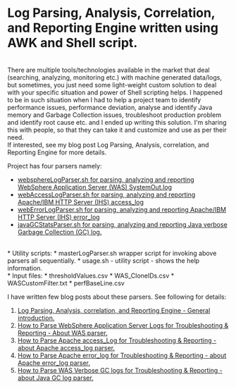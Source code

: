# Log Parsing, Analysis, Correlation, and Reporting Engine written using AWK and Shell script.
<br/>
There are multiple tools/technologies available in the market that deal (searching, analyzing, monitoring etc.) with machine generated data/logs, but sometimes, you just need some light-weight
custom solution to deal with your specific situation and power of Shell scripting helps. I happened to be in such situation when I had to help a project team to identify performance issues, performance deviation, analyse and identify Java memory and Garbage Collection issues, troubleshoot production problem and identify root cause etc. and I ended up writing this solution. I'm sharing this with people, so that they can take it and customize and use as per their need.
<br/>
If interested, see my blog post Log Parsing, Analysis, correlation, and Reporting Engine for more details.

<br/>

Project has four parsers namely:
 * [websphereLogParser.sh for parsing, analyzing and reporting WebSphere Application Server (WAS) SystemOut.log](websphereLogParser.sh)
 * [webAccessLogParser.sh for parsing, analyzing and reporting Apache/IBM HTTP Server (IHS) access_log](blob/master/webAccessLogParser.sh)
 * [webErrorLogParser.sh for parsing, analyzing and reporting Apache/IBM HTTP Server (IHS) error_log](../master/webErrorLogParser.sh)
 * [javaGCStatsParser.sh for parsing, analyzing and reporting Java verbose Garbage Collection (GC) log.](../master/javaGCStatsParser.sh)
<br/>
* Utility scripts:
 * masterLogParser.sh wrapper script for invoking above parsers all sequentially.
 * usage.sh - utility script - shows the help information.
<br/>
* Input files:
 * thresholdValues.csv
 * WAS_CloneIDs.csv
 * WASCustomFilter.txt
 * perfBaseLine.csv

I have written few blog posts about these parsers. See following for details:
1. [Log Parsing, Analysis, correlation, and Reporting Engine - General introduction.](https://purnapoudel.blogspot.com/2018/02/log-parsing-analysing-correlation-reporting-engine.html)
2. [How to Parse WebSphere Application Server Logs for Troubleshooting & Reporting - About WAS parser.](https://purnapoudel.blogspot.com/2018/02/how-to-parse-websphere-application-server-logs.html)
3. [How to Parse Apache access_Log for Troubleshooting & Reporting - about Apache access_log parser.](https://purnapoudel.blogspot.com/2018/02/how-to-parse-apache-access-logs.html)
4. [How to Parse Apache error_log for Troubleshooting & Reporting - about Apache error_log parser.](https://purnapoudel.blogspot.com/2018/02/how-to-parse-apache-error-logs.html)
5. [How to Parse WAS Verbose GC logs for Troubleshooting & Reporting - about Java GC log parser.](https://purnapoudel.blogspot.com/2018/02/how-to-parse-java-garbage-collection-logs.html)
